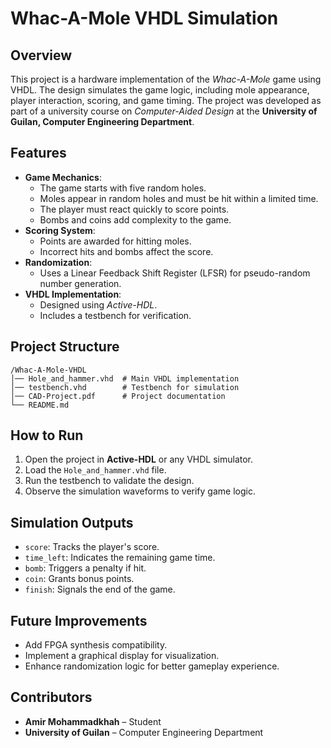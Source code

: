 # **Whac-A-Mole VHDL Simulation**  

## **Overview**  
This project is a hardware implementation of the *Whac-A-Mole* game using VHDL. The design simulates the game logic, including mole appearance, player interaction, scoring, and game timing. The project was developed as part of a university course on *Computer-Aided Design* at the **University of Guilan, Computer Engineering Department**.

## **Features**  
- **Game Mechanics**:  
  - The game starts with five random holes.  
  - Moles appear in random holes and must be hit within a limited time.  
  - The player must react quickly to score points.  
  - Bombs and coins add complexity to the game.  
- **Scoring System**:  
  - Points are awarded for hitting moles.  
  - Incorrect hits and bombs affect the score.  
- **Randomization**:  
  - Uses a Linear Feedback Shift Register (LFSR) for pseudo-random number generation.  
- **VHDL Implementation**:  
  - Designed using *Active-HDL*.  
  - Includes a testbench for verification.  

## **Project Structure**  
```
/Whac-A-Mole-VHDL
│── Hole_and_hammer.vhd  # Main VHDL implementation
│── testbench.vhd        # Testbench for simulation
│── CAD-Project.pdf      # Project documentation
└── README.md 
```

## **How to Run**  
1. Open the project in **Active-HDL** or any VHDL simulator.  
2. Load the `Hole_and_hammer.vhd` file.  
3. Run the testbench to validate the design.  
4. Observe the simulation waveforms to verify game logic.  

## **Simulation Outputs**  
- `score`: Tracks the player's score.  
- `time_left`: Indicates the remaining game time.  
- `bomb`: Triggers a penalty if hit.  
- `coin`: Grants bonus points.  
- `finish`: Signals the end of the game.  

## **Future Improvements**  
- Add FPGA synthesis compatibility.  
- Implement a graphical display for visualization.  
- Enhance randomization logic for better gameplay experience.  

## **Contributors**  
- **Amir Mohammadkhah** – Student
- **University of Guilan** – Computer Engineering Department  

